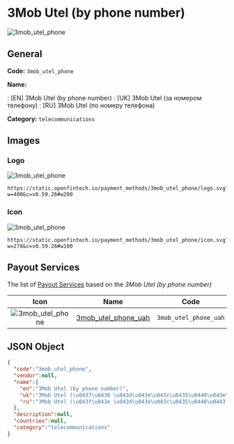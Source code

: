
# 3Mob Utel (by phone number) 
![3mob_utel_phone](https://static.openfintech.io/payment_methods/3mob_utel_phone/logo.svg?w=400&c=v0.59.26#w200)  

## General 
**Code:** `3mob_utel_phone` 
 
**Name:** 
 
:	[EN] 3Mob Utel (by phone number) 
:	[UK] 3Mob Utel (за номером телефону) 
:	[RU] 3Mob Utel (по номеру телефона) 
 
**Category:** `telecommunications` 
 

## Images 

### Logo 
![3mob_utel_phone](https://static.openfintech.io/payment_methods/3mob_utel_phone/logo.svg?w=400&c=v0.59.26#w200)  

```
https://static.openfintech.io/payment_methods/3mob_utel_phone/logo.svg?w=400&c=v0.59.26#w200
```  

### Icon 
![3mob_utel_phone](https://static.openfintech.io/payment_methods/3mob_utel_phone/icon.svg?w=278&c=v0.59.26#w100)  

```
https://static.openfintech.io/payment_methods/3mob_utel_phone/icon.svg?w=278&c=v0.59.26#w100
```  

## Payout Services 
 
The list of [Payout Services](/payout-services/) based on the _3Mob Utel (by phone number)_ 

|Icon|Name|Code| 
|:---:|:---:|:---:| 
|![3mob_utel_phone](https://static.openfintech.io/payout_methods/3mob_utel_phone/icon.png?w=278&c=v0.59.26#w40) |[3mob_utel_phone_uah](/payout-services/3mob_utel_phone_uah/)|`3mob_utel_phone_uah`| 
 

## JSON Object 

```json
{
  "code":"3mob_utel_phone",
  "vendor":null,
  "name":{
    "en":"3Mob Utel (by phone number)",
    "uk":"3Mob Utel (\u0437\u0430 \u043d\u043e\u043c\u0435\u0440\u043e\u043c \u0442\u0435\u043b\u0435\u0444\u043e\u043d\u0443)",
    "ru":"3Mob Utel (\u043f\u043e \u043d\u043e\u043c\u0435\u0440\u0443 \u0442\u0435\u043b\u0435\u0444\u043e\u043d\u0430)"
  },
  "description":null,
  "countries":null,
  "category":"telecommunications"
}
```  
